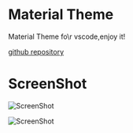 # Material Theme
Material Theme fo\r vscode,enjoy it!

[github repository](https://github.com/Binaryify/Material-Theme-vscode)

# ScreenShot
![ScreenShot](https://raw.githubusercontent.com/Binaryify/Material-Theme-vscode/master/static/screenshot.png)

![ScreenShot](https://raw.githubusercontent.com/Binaryify/Material-Theme-vscode/master/static/screenshot2.png)